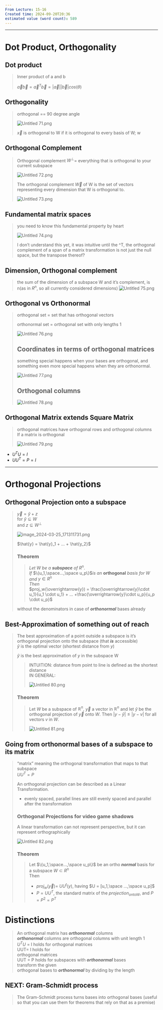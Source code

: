 ```yaml
---
From Lecture: 15-16
Created time: 2024-09-20T20:36
estimated value (word count): 589
---
```

---
# Dot Product, Orthogonality
## Dot product

> Inner product of a and b
> 
> $\overrightarrow{a}\overrightarrow{b} = \overrightarrow{a}^T \overrightarrow{b} = |\overrightarrow{a}| |\overrightarrow{b}|cos(\theta)$
## Orthogonality

> orthogonal == 90 degree angle
> 
> ![Untitled 71.png](../../../attachments/Untitled%2071.png)
> 
> $\overrightarrow{x}$ is orthogonal to W if it is orthogonal to every basis of W; w
## Orthogonal Complement

> Orthogonal complement $W^\perp$= everything that is orthogonal to your current subspace
> 
> ![Untitled 72.png](../../../attachments/Untitled%2072.png)
> 
> The orthogonal complement $\overrightarrow{W}$ of W is the set of vectors representing every dimension that W is orthogonal to.
> 
> ![Untitled 73.png](../../../attachments/Untitled%2073.png)
## Fundamental matrix spaces

> you need to know this fundamental property by heart
> 
> ![Untitled 74.png](../../../attachments/Untitled%2074.png)
> 
> I don’t understand this yet, it was intuitive until the ^T, the orthogonal complement of a span of a matrix transformation is not just the null space, but the transpose thereof?
## Dimension, Orthogonal complement

> the sum of the dimension of a subspace W and it’s complement, is n(as in $R ^ n$, so all currently considered dimensions)
![Untitled 75.png](../../../attachments/Untitled%2075.png)
## Orthogonal vs Orthonormal

> orthogonal set = set that has orthogonal vectors
> 
> orthonormal set = orthogonal set with only lengths 1
> 
> ![Untitled 76.png](../../../attachments/Untitled%2076.png)
> 
> ## Coordinates in terms of orthogonal matrices
> 
> something special happens when your bases are orthogonal, and something even more special happens when they are orthonormal.
> 
> ![Untitled 77.png](../../../attachments/Untitled%2077.png)
> 
> ## Orthogonal columns
> 
> ![Untitled 78.png](../../../attachments/Untitled%2078.png)
## Orthogonal Matrix extends Square Matrix

> orthogonal matrices have orthogonal rows and orthogonal columns  
> If a matrix is orthogonal  
>   
> 
> ![Untitled 79.png](../../../attachments/Untitled%2079.png)
- $U^TU=I$
- $UU^T = P = I$
---
# Orthogonal Projections
## Orthogonal Projection onto a subspace

> $\overrightarrow{y} = \hat{y} + z$  
> for $\hat{y} \subseteq W$  
> and $z \subseteq W^\perp$
> 
> ![image\_2024-03-25\_171311731.png](../../../attachments/image_2024-03-25_171311731.png)
> 
> $\hat{y} = \hat{y}_1 + ... + \hat{y_2}$
> 
> ### Theorem
> 
> > _Let_ $W$ _be a **subspace** of_ $R^n$.  
> > _If_ $\{u_1,\space...,\space u_p\}$_is an_ **orthogonal** _basis for_ $W$  
> > _and_ $y \in R^n$  
> > _Then_  
> > $proj_w(\overrightarrow{y}) = \frac{\overrightarrow{y}\cdot u_1}{u_1 \cdot u_1} + ... +\frac{\overrightarrow{y}\cdot u_p}{u_p \cdot u_p}$
> 
> without the denominators in case of _**orthonormal**_ bases already
## Best-Approximation of something out of reach

> The best approximation of a point outside a subspace is it’s orthogonal projection onto the subspace (that _**is**_ accessible)  
> $\hat{y}$ is the optimal vector (shortest distance from $y$)
> 
> $\hat{y}$ is the best approximation of $y$ in the subspace W
> 
> > INTUITION: distance from point to line is defined as the shortest distance  
> > IN GENERAL:  
> > 
> > ![Untitled 80.png](../../../attachments/Untitled%2080.png)
> 
> ### Theorem
> 
> > Let $W$ be a subspace of $\mathbb{R}^n$, $\overrightarrow{y}$ a vector in $\mathbb{R}^n$ and let $\hat{y}$ be the orthogonal projection of $\overrightarrow{y}$ onto $W$. Then $|y - \hat{y}| \leq |y - v|$ for all vectors $v$ in $W$.  
> >   
> > 
> > ![Untitled 81.png](../../../attachments/Untitled%2081.png)
  
  
## Going from orthonormal bases of a subspace to its matrix

> “matrix” meaning the orthogonal transformation that maps to that subspace  
> $UU^T = P$  
>   
> 
> An orthogonal projection can be described as a Linear Transformation.
> 
> - evenly spaced, parallel lines are still evenly spaced and parallel after the transformation
> 
> ### Orthogonal Projections for video game shadows
> 
> A linear transformation can not represent perspective, but it can represent orthographically
> 
> ![Untitled 82.png](../../../attachments/Untitled%2082.png)
> 
> ### Theorem
> 
> > Let $\{u_1,\space...,\space u_p\}$ be an ortho _**normal**_ basis for a subspace $W \subset R^n$  
> > Then  
> > 
> > - $proj_w(\overrightarrow{y}) =$ $UU^t (y)$, having $U = [u_1,\space ...,\space u_p]$
> > - $P = UU^T$, the standard matrix of the $projection_{ontoW}$, and $P=P^2=P^T$
  
# Distinctions

> An orthogonal matrix has _**orthonormal**_ columns  
> _**orthonormal**_ columns are orthogonal columns with unit length 1  
> $U^TU$ = I holds for orthogonal matrices  
> UUT= I holds for  
> orthogonal matrices  
> UUT = P holds for subspaces with _**orthonormal**_ bases  
> transform the given  
> orthogonal bases to _**orthonormal**_ by dividing by the length
  
## NEXT: Gram-Schmidt process

> The Gram-Schmidt process turns bases into orthogonal bases (useful so that you can use them for theorems that rely on that as a premise)